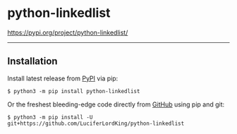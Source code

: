 # python-linkedlist

https://pypi.org/project/python-linkedlist/

---
## Installation
Install latest release from [PyPI](https://pypi.org) via pip:

```$ python3 -m pip install python-linkedlist```

Or the freshest bleeding-edge code directly from [GitHub](https://github.com/LuciferLordKing/python-linkedlist) using pip and git:

```$ python3 -m pip install -U git+https://github.com/LuciferLordKing/python-linkedlist```
